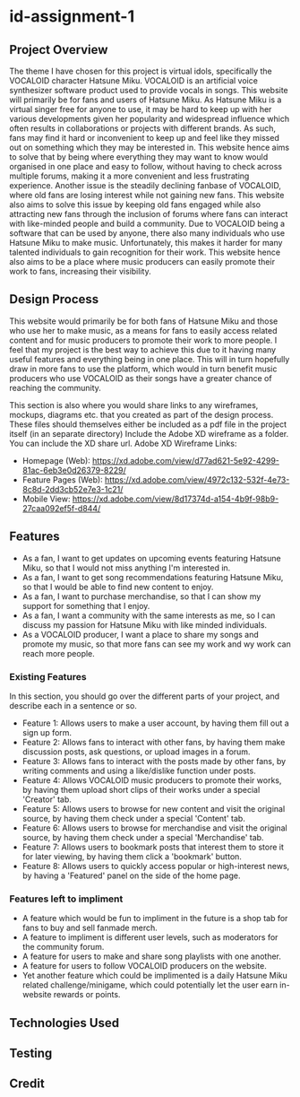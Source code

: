 # id-assignment-1

## Project Overview
The theme I have chosen for this project is virtual idols, specifically the VOCALOID character Hatsune Miku. VOCALOID is an artificial voice synthesizer software product used to provide vocals in songs. This website will primarily be for fans and users of Hatsune Miku. As Hatsune Miku is a virtual singer free for anyone to use, it may be hard to keep up with her various developments given her popularity and widespread influence which often results in collaborations or projects with different brands. As such, fans may find it hard or inconvenient to keep up and feel like they missed out on something which they may be interested in. This website hence aims to solve that by being where everything they may want to know would organised in one place and easy to follow, without having to check across multiple forums, making it a more convenient and less frustrating experience. Another issue is the steadily declining fanbase of VOCALOID, where old fans are losing interest while not gaining new fans. This website also aims to solve this issue by keeping old fans engaged while also attracting new fans through the inclusion of forums where fans can interact with like-minded people and build a community. Due to VOCALOID being a software that can be used by anyone, there also many individuals who use Hatsune Miku to make music. Unfortunately, this makes it harder for many talented individuals to gain recognition for their work. This website hence also aims to be a place where music producers can easily promote their work to fans, increasing their visibility. 

## Design Process
This website would primarily be for both fans of Hatsune Miku and those who use her to make music, as a means for fans to easily access related content and for music producers to promote their work to more people. I feel that my project is the best way to achieve this due to it having many useful features and everything being in one place. This will in turn hopefully draw in more fans to use the platform, which would in turn benefit music producers who use VOCALOID as their songs have a greater chance of reaching the community.

This section is also where you would share links to any wireframes, mockups, diagrams etc. that you created as part of the design process. These files should themselves either be included as a pdf file in the project itself (in an separate directory) Include the Adobe XD wireframe as a folder. You can include the XD share url.
Adobe XD Wireframe Links:
+ Homepage (Web): https://xd.adobe.com/view/d77ad621-5e92-4299-81ac-6eb3e0d26379-8229/
+ Feature Pages (Web): https://xd.adobe.com/view/4972c132-532f-4e73-8c8d-2dd3cb52e7e3-1c21/
+ Mobile View: https://xd.adobe.com/view/8d17374d-a154-4b9f-98b9-27caa092ef5f-d844/

## Features
+ As a fan, I want to get updates on upcoming events featuring Hatsune Miku, so that I would not miss anything I'm interested in.
+ As a fan, I want to get song recommendations featuring Hatsune Miku, so that I would be able to find new content to enjoy.
+ As a fan, I want to purchase merchandise, so that I can show my support for something that I enjoy. 
+ As a fan, I want a community with the same interests as me, so I can discuss my passion for Hatsune Miku with like minded individuals.
+ As a VOCALOID producer, I want a place to share my songs and promote my music, so that more fans can see my work and wy work can reach more people. 

### Existing Features
In this section, you should go over the different parts of your project, and describe each in a sentence or so.
+ Feature 1: Allows users to make a user account, by having them fill out a sign up form. 
+ Feature 2: Allows fans to interact with other fans, by having them make discussion posts, ask questions, or upload images in a forum. 
+ Feature 3: Allows fans to interact with the posts made by other fans, by writing comments and using a like/dislike function under posts. 
+ Feature 4: Allows VOCALOID music producers to promote their works, by having them upload short clips of their works under a special 'Creator' tab. 
+ Feature 5: Allows users to browse for new content and visit the original source, by having them check under a special 'Content' tab. 
+ Feature 6: Allows users to browse for merchandise and visit the original source, by having them check under a special 'Merchandise' tab. 
+ Feature 7: Allows users to bookmark posts that interest them to store it for later viewing, by having them click a 'bookmark' button. 
+ Feature 8: Allows users to quickly access popular or high-interest news, by having a 'Featured' panel on the side of the home page. 

### Features left to impliment 
+ A feature which would be fun to impliment in the future is a shop tab for fans to buy and sell fanmade merch. 
+ A feature to impliment is different user levels, such as moderators for the community forum. 
+ A feature for users to make and share song playlists with one another.
+ A feature for users to follow VOCALOID producers on the website.  
+ Yet another feature which could be implimented is a daily Hatsune Miku related challenge/minigame, which could potentially let the user earn in-website rewards or points. 

## Technologies Used

## Testing

## Credit 
